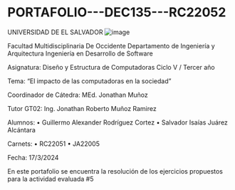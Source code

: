 # PORTAFOLIO---DEC135---RC22052

UNIVERSIDAD DE EL SALVADOR
![image](https://github.com/Guill2/PORTAFOLIO---DEC135---RC22052/assets/134907865/9a332be6-5901-453e-ba17-792551377cdf)


Facultad Multidisciplinaria De Occidente
Departamento de Ingeniería y Arquitectura
Ingeniería en Desarrollo de Software





Asignatura:
Diseño y Estructura de Computadoras
Ciclo V / Tercer año


Tema:
“El impacto de las computadoras en la sociedad”

Coordinador de Cátedra:
MEd. Jonathan Muñoz


Tutor GT02:
Ing. Jonathan Roberto Muñoz Ramirez

Alumnos:
•	Guillermo Alexander Rodríguez Cortez
•	Salvador Isaías Juárez Alcántara


Carnets:
•	RC22051
•	JA22005


Fecha:
17/3/2024


En este portafolio se encuentra la resolución de los ejercicios propuestos para la actividad evaluada #5
